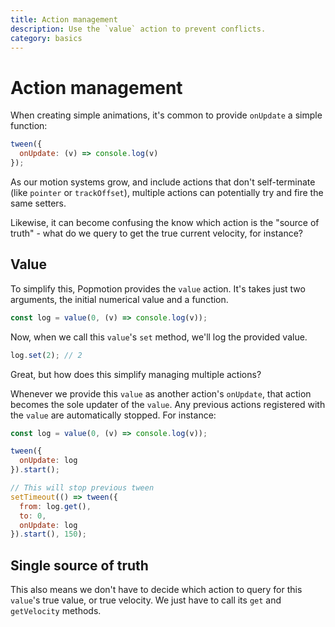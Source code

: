 ```yaml
---
title: Action management
description: Use the `value` action to prevent conflicts.
category: basics
---
```


# Action management

When creating simple animations, it's common to provide `onUpdate` a simple function:

```javascript
tween({
  onUpdate: (v) => console.log(v)
});
```

As our motion systems grow, and include actions that don't self-terminate (like `pointer` or `trackOffset`), multiple actions can potentially try and fire the same setters.

Likewise, it can become confusing the know which action is the "source of truth" - what do we query to get the true current velocity, for instance?

## Value

To simplify this, Popmotion provides the `value` action. It's takes just two arguments, the initial numerical value and a function.

```javascript
const log = value(0, (v) => console.log(v));
```

Now, when we call this `value`'s `set` method, we'll log the provided value.

```javascript
log.set(2); // 2
```

Great, but how does this simplify managing multiple actions?

Whenever we provide this `value` as another action's `onUpdate`, that action becomes the sole updater of the `value`. Any previous actions registered with the `value` are automatically stopped. For instance:

```javascript
const log = value(0, (v) => console.log(v));

tween({
  onUpdate: log
}).start();

// This will stop previous tween
setTimeout(() => tween({
  from: log.get(),
  to: 0,
  onUpdate: log
}).start(), 150);
```

## Single source of truth

This also means we don't have to decide which action to query for this `value`'s true value, or true velocity. We just have to call its `get` and `getVelocity` methods.
